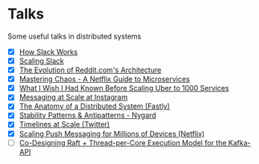 # Talks

Some useful talks in distributed systems

- [x] [How Slack Works](https://www.youtube.com/watch?v=WE9c9AZe-DY)
- [x] [Scaling Slack](https://www.youtube.com/watch?v=o4f5G9q_9O4)
- [x] [The Evolution of Reddit.com's Architecture](https://www.youtube.com/watch?v=nUcO7n4hek4)
- [x] [Mastering Chaos - A Netflix Guide to Microservices](https://www.youtube.com/watch?v=CZ3wIuvmHeM)
- [x] [What I Wish I Had Known Before Scaling Uber to 1000 Services](https://www.youtube.com/watch?v=kb-m2fasdDY)
- [x] [Messaging at Scale at Instagram](https://www.youtube.com/watch?v=E708csv4XgY)
- [x] [The Anatomy of a Distributed System (Fastly)](https://www.youtube.com/watch?v=1TIzPL4878Q)
- [x] [Stability Patterns & Antipatterns - Nygard](https://www.youtube.com/watch?v=VZePNGQojfA)
- [x] [Timelines at Scale (Twitter)](https://www.infoq.com/presentations/Twitter-Timeline-Scalability/)
- [x] [Scaling Push Messaging for Millions of Devices (Netflix)](https://www.youtube.com/watch?v=6w6E_B55p0E)
- [ ] [Co-Designing Raft + Thread-per-Core Execution Model for the Kafka-API](https://www.youtube.com/watch?v=kz7R1mGrN9Q)
